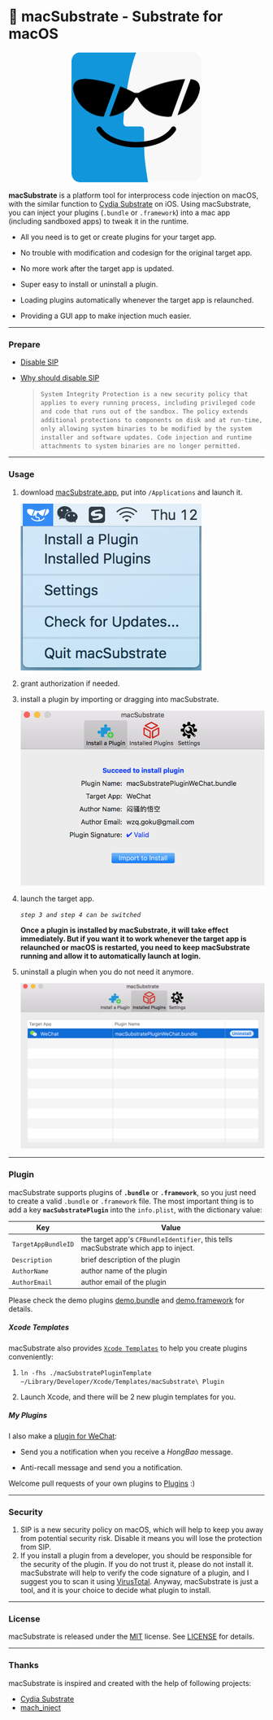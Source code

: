 #  macSubstrate - Substrate for macOS #

<p align="center"><img alt="macSubstrate" src="sketch/icon.png"/></p>

**macSubstrate** is a platform tool for interprocess code injection on macOS, with the similar function to [Cydia Substrate](http://www.cydiasubstrate.com/) on iOS. Using macSubstrate, you can inject your plugins (`.bundle` or `.framework`) into a mac app (including sandboxed apps) to tweak it in the runtime.

* All you need is to get or create plugins for your target app.

* No trouble with modification and codesign for the original target app.

* No more work after the target app is updated.

* Super easy to install or uninstall a plugin.

* Loading plugins automatically whenever the target app is relaunched.

* Providing a GUI app to make injection much easier.

---

### Prepare

* [Disable SIP](https://developer.apple.com/library/content/documentation/Security/Conceptual/System_Integrity_Protection_Guide/ConfiguringSystemIntegrityProtection/ConfiguringSystemIntegrityProtection.html)

* [Why should disable SIP](https://developer.apple.com/library/content/releasenotes/MacOSX/WhatsNewInOSX/Articles/MacOSX10_11.html)

    > `System Integrity Protection is a new security policy that applies to every running process, including privileged code and code that runs out of the sandbox. The policy extends additional protections to components on disk and at run-time, only allowing system binaries to be modified by the system installer and software updates. Code injection and runtime attachments to system binaries are no longer permitted.`

---

### Usage

1. download [macSubstrate.app](https://github.com/wzqcongcong/macSubstrate/releases/latest), put into `/Applications` and launch it.

	![StatusBar](screenshot/StatusBar.png)

2. grant authorization if needed.

3. install a plugin by importing or dragging into macSubstrate.

	![ToInstall](screenshot/ToInstall.png)

4. launch the target app.

    *`step 3 and step 4 can be switched`*

    **Once a plugin is installed by macSubstrate, it will take effect immediately. But if you want it to work whenever the target app is relaunched or macOS is restarted, you need to keep macSubstrate running and allow it to automatically launch at login.**

5. uninstall a plugin when you do not need it anymore.

	![Installed](screenshot/Installed.png)

---

### Plugin

macSubstrate supports plugins of **`.bundle`** or **`.framework`**, so you just need to create a valid `.bundle` or `.framework` file. The most important thing is to add a key **`macSubstratePlugin`** into the `info.plist`, with the dictionary value:

| Key | Value |
| ------------- | ------------- |
| `TargetAppBundleID` | the target app's `CFBundleIdentifier`, this tells macSubstrate which app to inject. |
| `Description` | brief description of the plugin |
| `AuthorName` | author name of the plugin |
| `AuthorEmail` | author email of the plugin |

Please check the demo plugins [demo.bundle](macSubstratePluginDemo) and [demo.framework](macSubstratePluginDemo2) for details.

##### Xcode Templates

macSubstrate also provides [`Xcode Templates`](macSubstratePluginTemplate) to help you create plugins conveniently:

1. `ln -fhs ./macSubstratePluginTemplate ~/Library/Developer/Xcode/Templates/macSubstrate\ Plugin`

2. Launch Xcode, and there will be 2 new plugin templates for you.

##### My Plugins

I also make a [plugin for WeChat](Plugins/macSubstratePluginWeChat.bundle.zip):

* Send you a notification when you receive a *HongBao* message.

* Anti-recall message and send you a notification.

Welcome pull requests of your own plugins to [Plugins](Plugins) :)

---

### Security

1. SIP is a new security policy on macOS, which will help to keep you away from potential security risk. Disable it means you will lose the protection from SIP.
2. If you install a plugin from a developer, you should be responsible for the security of the plugin. If you do not trust it, please do not install it. macSubstrate will help to verify the code signature of a plugin, and I suggest you to scan it using [VirusTotal](https://www.virustotal.com). Anyway, macSubstrate is just a tool, and it is your choice to decide what plugin to install.

---

### License

macSubstrate is released under the [MIT](https://en.wikipedia.org/wiki/MIT_License) license. See [LICENSE](LICENSE) for details.

---

### Thanks

macSubstrate is inspired and created with the help of following projects:

* [Cydia Substrate](http://www.cydiasubstrate.com/)
* [mach_inject](https://github.com/rentzsch/mach_inject)
